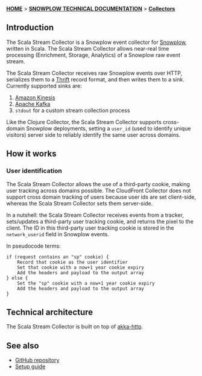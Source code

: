 [**HOME**](Home) > [**SNOWPLOW TECHNICAL DOCUMENTATION**](Snowplow-technical-documentation) > [**Collectors**](collectors)

## Introduction

The Scala Stream Collector is a Snowplow event collector for [Snowplow][snowplow], written in Scala.
The Scala Stream Collector allows near-real time processing (Enrichment, Storage, Analytics) of a
Snowplow raw event stream.

The Scala Stream Collector receives raw Snowplow events over HTTP, serializes them to a
[Thrift][thrift] record format, and then writes them to a sink. Currently supported sinks are:

1. [Amazon Kinesis][kinesis]
2. [Apache Kafka][kafka]
3. `stdout` for a custom stream collection process

Like the Clojure Collector, the Scala Stream Collector supports cross-domain Snowplow deployments,
setting a `user_id` (used to identify unique visitors) server side to reliably identify the same
user across domains.

## How it works

### User identification

The Scala Stream Collector allows the use of a third-party cookie, making user tracking across
domains possible. The CloudFront Collector does not support cross domain tracking of users because
user ids are set client-side, whereas the Scala Stream Collector sets them server-side.

In a nutshell: the Scala Stream Collector receives events from a tracker, sets/updates a third-party
user tracking cookie, and returns the pixel to the client. The ID in this third-party user tracking
cookie is stored in the `network_userid` field in Snowplow events.

In pseudocode terms:

    if (request contains an "sp" cookie) {
        Record that cookie as the user identifier
        Set that cookie with a now+1 year cookie expiry
        Add the headers and payload to the output array
    } else {
        Set the "sp" cookie with a now+1 year cookie expiry
        Add the headers and payload to the output array
    }

## Technical architecture

The Scala Stream Collector is built on top of [akka-http][akka-http].

## See also

* [GitHub repository][github-repo]
* [Setup guide][setup-guide]

[snowplow]: http://snowplowanalytics.com
[cloudfront-collector]: https://github.com/snowplow/snowplow/tree/master/2-collectors/cloudfront-collector

[github-repo]: https://github.com/snowplow/snowplow/tree/master/2-collectors/scala-stream-collector
[setup-guide]: https://github.com/snowplow/snowplow/wiki/Setting-up-the-Scala-Stream-Collector

[akka-http]: http://doc.akka.io/docs/akka-http/current/scala/http/
[thrift]: http://thrift.apache.org/

[kinesis]: http://aws.amazon.com/kinesis/
[kafka]: http://kafka.apache.org/
